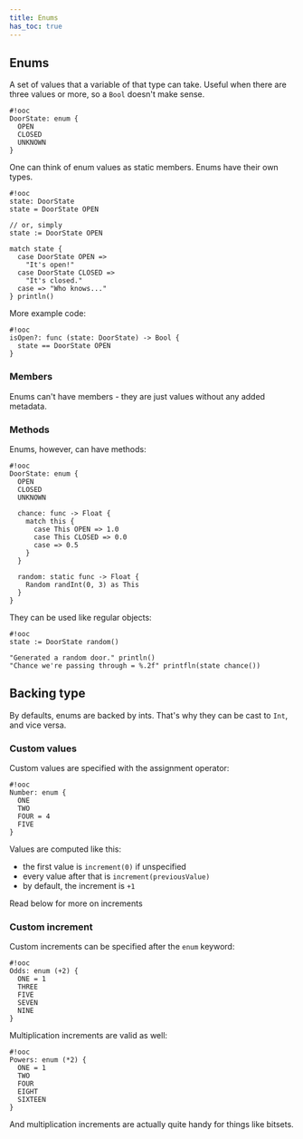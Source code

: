 ```yaml
---
title: Enums
has_toc: true
---
```


## Enums

A set of values that a variable of that type can take. Useful when there are
three values or more, so a `Bool` doesn't make sense.

    #!ooc
    DoorState: enum {
      OPEN
      CLOSED
      UNKNOWN
    }

One can think of enum values as static members. Enums have their own types.

    #!ooc
    state: DoorState
    state = DoorState OPEN

    // or, simply
    state := DoorState OPEN

    match state {
      case DoorState OPEN =>
        "It's open!"
      case DoorState CLOSED =>
        "It's closed."
      case => "Who knows..."
    } println()

More example code:

    #!ooc
    isOpen?: func (state: DoorState) -> Bool {
      state == DoorState OPEN
    }

### Members

Enums can't have members - they are just values without any added metadata.

### Methods

Enums, however, can have methods:

    #!ooc
    DoorState: enum {
      OPEN
      CLOSED
      UNKNOWN

      chance: func -> Float {
        match this {
          case This OPEN => 1.0
          case This CLOSED => 0.0
          case => 0.5
        }
      }

      random: static func -> Float {
        Random randInt(0, 3) as This
      }
    }

They can be used like regular objects:

    #!ooc
    state := DoorState random()

    "Generated a random door." println()
    "Chance we're passing through = %.2f" printfln(state chance())

## Backing type

By defaults, enums are backed by ints. That's why they can be cast to
`Int`, and vice versa.

### Custom values

Custom values are specified with the assignment operator:

    #!ooc
    Number: enum {
      ONE
      TWO
      FOUR = 4
      FIVE
    }

Values are computed like this:

  * the first value is `increment(0)` if unspecified
  * every value after that is `increment(previousValue)`
  * by default, the increment is `+1`

Read below for more on increments

### Custom increment

Custom increments can be specified after the `enum` keyword:

    #!ooc
    Odds: enum (+2) {
      ONE = 1
      THREE
      FIVE
      SEVEN
      NINE
    }

Multiplication increments are valid as well:

    #!ooc
    Powers: enum (*2) {
      ONE = 1
      TWO
      FOUR
      EIGHT
      SIXTEEN
    }

And multiplication increments are actually quite handy for things like bitsets.
